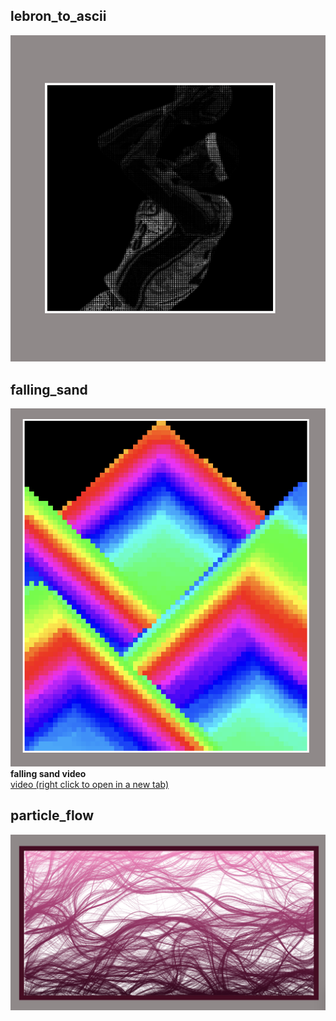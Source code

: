 ## lebron_to_ascii  

![](bron/lebron_ascii.png)

## falling_sand  

![](falling/illustration.png)    
**falling sand video**  
[video (right click to open in a new tab)](https://youtube.com/shorts/zmPVfvNd2b0?feature=share)

## particle_flow  
![](particle_flow/flow_preview.png)
